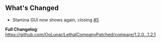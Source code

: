 ## What's Changed
* Stamina GUI now shows again, closing [#5](https://github.com/OoLunar/LethalCompanyPatched/issues/5)

**Full Changelog**: https://github.com/OoLunar/LethalCompanyPatched/compare/1.2.0...1.2.1